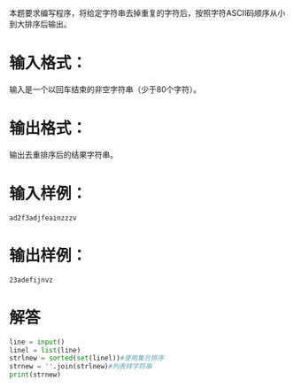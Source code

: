 本题要求编写程序，将给定字符串去掉重复的字符后，按照字符ASCII码顺序从小到大排序后输出。
# 输入格式：
输入是一个以回车结束的非空字符串（少于80个字符）。
# 输出格式：
输出去重排序后的结果字符串。
# 输入样例：
`ad2f3adjfeainzzzv`
# 输出样例：
`23adefijnvz`
# 解答
```python
line = input()
linel = list(line)
strlnew = sorted(set(linel))#使用集合排序
strnew = ''.join(strlnew)#列表转字符串
print(strnew)
```
